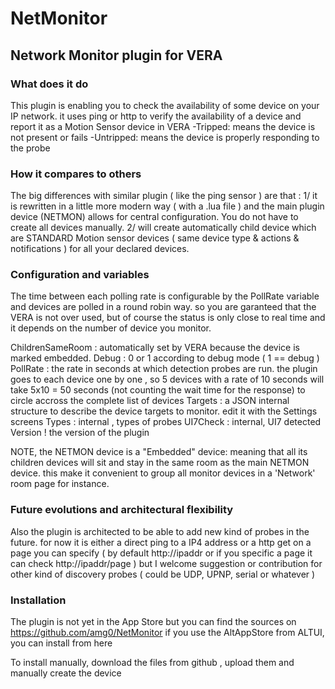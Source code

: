 # NetMonitor
## Network Monitor plugin for VERA

### What does it do
This plugin is enabling you to check the availability of some device on your IP network. it uses ping or http to verify the availability of a device and report it as a Motion Sensor device in VERA
-Tripped:  means the device is not present or fails
-Untripped: means the device is properly responding to the probe

### How it compares to others
The big differences with similar plugin ( like the ping sensor ) are that :
1/ it is rewritten in a little more modern way ( with a .lua file ) and the main plugin device (NETMON) allows for central configuration. You do not have to create all devices manually.
2/ will create automatically child device which are STANDARD Motion sensor devices ( same device type & actions & notifications ) for all your declared devices. 

### Configuration and variables
The time between each polling rate is configurable by the PollRate variable and devices are polled in a round robin way. so you are garanteed that the VERA is not over used, but of course the status is only close to real time and it depends on the number of device you monitor.

ChildrenSameRoom : automatically set by VERA because the device is marked embedded.
Debug : 0 or 1 according to debug mode ( 1 == debug )
PollRate : the rate in seconds at which detection probes are run. the plugin goes to each device one by one , so 5 devices with a rate of 10 seconds will take 5x10 = 50 seconds (not counting the wait time for the response)  to circle accross the complete list of devices
Targets : a JSON internal structure to describe the device targets to monitor. edit it with the Settings screens
Types : internal , types of probes
UI7Check : internal, UI7 detected
Version ! the version of the plugin

NOTE, the NETMON device is a "Embedded" device: meaning that all its children devices will sit and stay in the same room as the main NETMON device. this make it convenient to group all monitor devices in a 'Network' room page for instance.

### Future evolutions and architectural flexibility
Also the plugin is architected to be able to add new kind of probes in the future. for now it is either a direct ping to a IP4 address or a http get on a page you can specify ( by default http://ipaddr or if you specific a page it can check http://ipaddr/page ) but I welcome suggestion or contribution for other kind of discovery probes ( could be UDP, UPNP, serial or whatever )


### Installation
The plugin is not yet in the App Store but you can find the sources on https://github.com/amg0/NetMonitor
if you use the AltAppStore from ALTUI, you can install from here

To install manually, download the files from github , upload them and manually create the device
